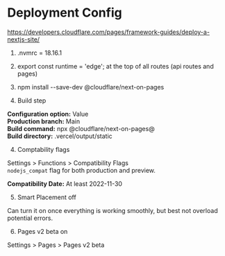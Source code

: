 # Deployment Config

https://developers.cloudflare.com/pages/framework-guides/deploy-a-nextjs-site/

1. .nvmrc = 18.16.1

2. export const runtime = 'edge'; at the top of all routes (api routes and pages)

3. npm install --save-dev @cloudflare/next-on-pages

4. Build step

**Configuration option:** Value <br>
**Production branch:** Main <br>
**Build command:** npx @cloudflare/next-on-pages@ <br>
**Build directory:** .vercel/output/static

4. Comptability flags

Settings > Functions > Compatibility Flags <br>
`nodejs_compat` flag for both production and preview.

**Compatibility Date:** At least 2022-11-30

5. Smart Placement off

Can turn it on once everything is working smoothly, but best not overload potential errors.

6. Pages v2 beta on

Settings > Pages > Pages v2 beta
